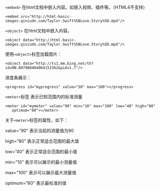 `<embed>` 在html文档中嵌入内容。如嵌入视频、插件等。（HTML4不支持）

	<embed src="http://html-basic-images.qiniudn.com/Taylor.Swift%5BLove.Story%5D.mp4"/>

`<object>` 在html文档中嵌入内容。

	<object data="http://html-basic-images.qiniudn.com/Taylor.Swift%5BLove.Story%5D.mp4"/>

使用`<object>`标签加载图片：

	<object data="http://ts1.mm.bing.net/th?id=HN.607988484064152362&pid=1.7"/>

进度条展示：

	<progress id="myprogress" value="50" max="100"></progress>

`<meter>`标签 表示已知范围内的标准测量

	<meter id="mymeter" value="90" min="10" max="100" low="40" high="80"
       optimum="60"></meter>
关于`<meter>`标签的属性，如下：

value=”90” 表示当前的测量值为90

high=”80” 表示正常适合范围的最大值

low=”40” 表示正常适合范围的最小值

min=”10” 表示可以展示的最小测量值

max=”100” 表示可以展示最大测量值

optimum=”60” 表示最标准的值
